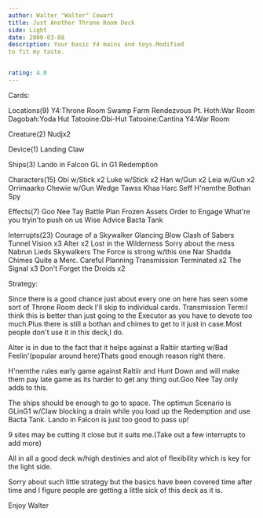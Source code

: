 ```yaml
---
author: Walter "Walter" Cowart
title: Just Another Throne Room Deck
side: Light
date: 2000-03-08
description: Your basic Y4 mains and toys.Modified
to fit my taste.


rating: 4.0
---
```

Cards: 

Locations(9)
Y4:Throne Room
Swamp
Farm
Rendezvous Pt.
Hoth:War Room
Dagobah:Yoda Hut
Tatooine:Obi-Hut
Tatooine:Cantina
Y4:War Room

Creature(2)
Nudjx2

Device(1)
Landing Claw

Ships(3)
Lando in Falcon
GL in G1
Redemption

Characters(15)
Obi w/Stick x2
Luke w/Stick x2
Han w/Gun x2
Leia w/Gun x2
Orrimaarko
Chewie w/Gun
Wedge
Tawss Khaa
Harc Seff
H'nemthe
Bothan Spy

Effects(7)
Goo Nee Tay
Battle Plan
Frozen Assets
Order to Engage
What're you tryin'to push on us
Wise Advice
Bacta Tank

Interrupts(23)
Courage of a Skywalker
Glancing Blow
Clash of Sabers
Tunnel Vision x3
Alter x2
Lost in the Wilderness
Sorry about the mess
Nabrun Lieds
Skywalkers
The Force is strong w/this one
Nar Shadda Chimes
Quite a Merc.
Careful Planning
Transmission Terminated x2
The Signal x3
Don't Forget the Droids x2


Strategy: 

Since there is a good chance just about every
one on here has seen some sort of Throne Room
deck I'll skip to individual cards.
Transmission Term:I think this is better than
just going to the Executor as you have to devote
too much.Plus there is still a bothan and
chimes to get to it just in case.Most people
don't use it in this deck,I do.

Alter is in due to the fact that it helps against
a Raltiir starting w/Bad Feelin'(popular around
here)Thats good enough reason right there.

H'nemthe rules early game against Raltiir and Hunt
Down and will make them pay late game as its
harder to get any thing out.Goo Nee Tay only
adds to this.

The ships should be enough to go to space.
The optimun Scenario is GLinG1 w/Claw blocking
a drain while you load up the Redemption and use Bacta Tank. Lando in Falcon is just too good to
pass up!

9 sites may be cutting it close but it suits
me.(Take out a few interrupts to add more)

All in all a good deck w/high destinies and alot
of flexibility which is key for the light side.

Sorry about such little strategy but the basics
have been covered time after time and I figure
people are getting a little sick of this deck as it is.

Enjoy
Walter	
